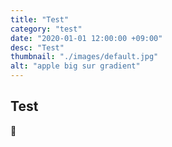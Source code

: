 ```yaml
---
title: "Test"
category: "test"
date: "2020-01-01 12:00:00 +09:00"
desc: "Test"
thumbnail: "./images/default.jpg"
alt: "apple big sur gradient"
---
```


## Test

🍎
